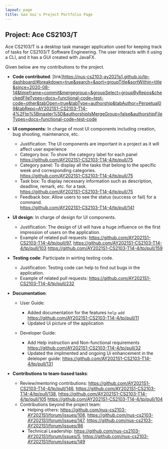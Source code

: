 ```yaml
---
layout: page
title: Gao Gui's Project Portfolio Page
---
```


## Project: Ace CS2103/T

Ace CS2103/T is a desktop task manager application used for keeping track of tasks for CS2103/T Software Engineering. The user interacts with it using a CLI, and it has a GUI created with JavaFX.

Given below are my contributions to the project.

* **Code contributed**: [link]https://nus-cs2103-ay2021s1.github.io/tp-dashboard/#breakdown=true&search=&sort=groupTitle&sortWithin=title&since=2020-08-14&timeframe=commit&mergegroup=&groupSelect=groupByRepos&checkedFileTypes=docs~functional-code~test-code~other&tabOpen=true&tabType=authorship&tabAuthor=Perpetual09&tabRepo=AY2021S1-CS2103-T14-4%2Ftp%5Bmaster%5D&authorshipIsMergeGroup=false&authorshipFileTypes=docs~functional-code~test-code

* **UI components**: In charge of most UI components including creation, bug shooting, maintenance, etc.
    * Justification: The UI components are important in a project as it will affect user experience
    * Category box: To show the category label for each panel  
	https://github.com/AY2021S1-CS2103-T14-4/tp/pull/75
	* Category panel: To display all the tasks that belong to the specific week and corresponding categories.  
	https://github.com/AY2021S1-CS2103-T14-4/tp/pull/75
	* Task box: To display necessary information such as description, deadline, remark, etc. for a task.  
	https://github.com/AY2021S1-CS2103-T14-4/tp/pull/75
	* Feedback box: Allow users to see the status (success or fail) for a command.  
	https://github.com/AY2021S1-CS2103-T14-4/tp/pull/141

* **UI design**: In charge of design for UI components.
    * Justification: The design of UI will have a huge influence on the first impression of users on the application.
	* Example of related pull requests: https://github.com/AY2021S1-CS2103-T14-4/tp/pull/97, https://github.com/AY2021S1-CS2103-T14-4/tp/pull/103 https://github.com/AY2021S1-CS2103-T14-4/tp/pull/159
	
* **Testing code**: Participate in wirting testing code.
    * Justification: Testing code can help to find out bugs in the application.
	* Example of related pull requests: https://github.com/AY2021S1-CS2103-T14-4/tp/pull/232
	
* **Documentation**:
  * User Guide:
    * Added documentation for the features `help` `add` https://github.com/AY2021S1-CS2103-T14-4/tp/pull/11
    * Updated Ui picture of the application 

  * Developer Guide:
    * Add Help instruction and Non-functional requirements https://github.com/AY2021S1-CS2103-T14-4/tp/pull/32
	* Updated the implmented and ongoing Ui enhancement in the deleloper guide: https://github.com/AY2021S1-CS2103-T14-4/tp/pull/131

* **Contributions to team-based tasks**:
  * Review/mentoring contributions: https://github.com/AY2021S1-CS2103-T14-4/tp/pull/146, https://github.com/AY2021S1-CS2103-T14-4/tp/pull/138, https://github.com/AY2021S1-CS2103-T14-4/tp/pull/105 https://github.com/AY2021S1-CS2103-T14-4/tp/pull/104
  * Contributions beyond the project team: 
    * Helping others: https://github.com/nus-cs2103-AY2021S1/forum/issues/108, https://github.com/nus-cs2103-AY2021S1/forum/issues/147, https://github.com/nus-cs2103-AY2021S1/forum/issues/86
    * Technical Leadership: https://github.com/nus-cs2103-AY2021S1/forum/issues/5, https://github.com/nus-cs2103-AY2021S1/forum/issues/149 
